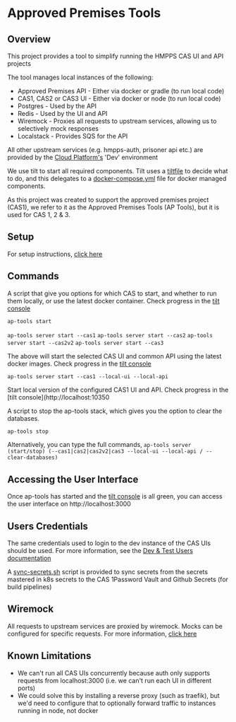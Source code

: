 # Approved Premises Tools

## Overview

This project provides a tool to simplify running the HMPPS CAS UI and API projects

The tool manages local instances of the following:

* Approved Premises API - Either via docker or gradle (to run local code)
* CAS1, CAS2 or CAS3 UI - Either via docker or node (to run local code)
* Postgres - Used by the API
* Redis - Used by the UI and API
* Wiremock - Proxies all requests to upstream services, allowing us to selectively mock responses
* Localstack - Provides SQS for the API

All other upstream services (e.g. hmpps-auth, prisoner api etc.) are provided by the [Cloud Platform's](https://user-guide.cloud-platform.service.justice.gov.uk/) 'Dev' environment

We use tilt to start all required components. Tilt uses a [tiltfile](tilefile) to decide what to do, and this delegates to a [docker-compose.yml](docker-compose.yml) file for docker managed components.

As this project was created to support the approved premises project (CAS1), we refer to it as the Approved Premises Tools (AP Tools), but it is used for CAS 1, 2 & 3.

## Setup

For setup instructions, [click here](SETUP.md)

## Commands

A script that give you options for which CAS to start, and whether to run them locally, or use the latest docker container.
Check progress in the [tilt console](http://localhost:10350)
```bash
ap-tools start
```
```ap-tools server start --cas1```
```ap-tools server start --cas2```
```ap-tools server start --cas2v2```
```ap-tools server start --cas3```

The above will start the selected CAS UI and common API using the latest docker images. Check progress in the [tilt console](http://localhost:10350)

```ap-tools server start --cas1 --local-ui --local-api```

Start local version of the configured CAS1 UI and API. Check progress in the [tilt console](http://localhost:10350

A script to stop the ap-tools stack, which gives you the option to clear the databases.
```bash
ap-tools stop
```

Alternatively, you can type the full commands, 
```ap-tools server (start/stop) (--cas1|cas2|cas2v2|cas3 --local-ui --local-api / --clear-databases)```

## Accessing the User Interface

Once ap-tools has started and the [tilt console](http://localhost:10350) is all green, you can access the user interface on http://localhost:3000

## Users Credentials

The same credentials used to login to the dev instance of the CAS UIs should be used. For more information, see the [Dev & Test Users documentation](https://dsdmoj.atlassian.net/wiki/spaces/AP/pages/5624791477/Dev+Test+Users)

A [sync-secrets.sh](bin/sync-secrets.sh) script is provided to sync secrets from the secrets mastered in k8s secrets to the CAS 1Password Vault and Github Secrets (for build pipelines)

## Wiremock

All requests to upstream services are proxied by wiremock. Mocks can be configured for specific requests. For more information, [click here](./wiremock/README.md)

## Known Limitations

* We can't run all CAS UIs concurrently because auth only supports requests from localhost:3000 (i.e. we can't run each UI in different ports)
* We could solve this by installing a reverse proxy (such as traefik), but we'd need to configure that to optionally forward traffic to instances running in node, not docker
